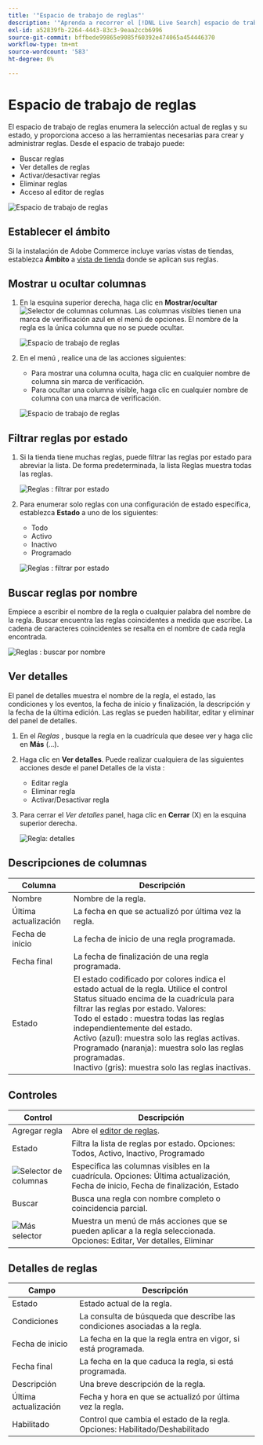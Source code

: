 ```yaml
---
title: '"Espacio de trabajo de reglas"'
description: '"Aprenda a recorrer el [!DNL Live Search] espacio de trabajo de reglas".'
exl-id: a52839fb-2264-4443-83c3-9eaa2ccb6996
source-git-commit: bffbede99865e9085f60392e474065a454446370
workflow-type: tm+mt
source-wordcount: '583'
ht-degree: 0%

---
```


# Espacio de trabajo de reglas

El espacio de trabajo de reglas enumera la selección actual de reglas y su estado, y proporciona acceso a las herramientas necesarias para crear y administrar reglas. Desde el espacio de trabajo puede:

* Buscar reglas
* Ver detalles de reglas
* Activar/desactivar reglas
* Eliminar reglas
* Acceso al editor de reglas

![Espacio de trabajo de reglas](assets/rules-workspace.png)

## Establecer el ámbito

Si la instalación de Adobe Commerce incluye varias vistas de tiendas, establezca **Ámbito** a [vista de tienda](https://docs.magento.com/user-guide/configuration/scope.html) donde se aplican sus reglas.

## Mostrar u ocultar columnas

1. En la esquina superior derecha, haga clic en **Mostrar/ocultar** ![Selector de columnas](assets/btn-show-hide-columns.png) columnas.
Las columnas visibles tienen una marca de verificación azul en el menú de opciones. El nombre de la regla es la única columna que no se puede ocultar.

   ![Espacio de trabajo de reglas](assets/rules-workspace-show-hide-columns.png)

1. En el menú , realice una de las acciones siguientes:

   * Para mostrar una columna oculta, haga clic en cualquier nombre de columna sin marca de verificación.
   * Para ocultar una columna visible, haga clic en cualquier nombre de columna con una marca de verificación.

   ![Espacio de trabajo de reglas](assets/rules-workspace-all-columns.png)

## Filtrar reglas por estado

1. Si la tienda tiene muchas reglas, puede filtrar las reglas por estado para abreviar la lista. De forma predeterminada, la lista Reglas muestra todas las reglas.

   ![Reglas : filtrar por estado](assets/rules-workspace-filter-status.png)

1. Para enumerar solo reglas con una configuración de estado específica, establezca **Estado** a uno de los siguientes:

   * Todo
   * Activo
   * Inactivo
   * Programado

   ![Reglas : filtrar por estado](assets/rules-workspace-filter-status-active.png)

## Buscar reglas por nombre

Empiece a escribir el nombre de la regla o cualquier palabra del nombre de la regla.
Buscar encuentra las reglas coincidentes a medida que escribe. La cadena de caracteres coincidentes se resalta en el nombre de cada regla encontrada.

![Reglas : buscar por nombre](assets/rules-workspace-search-name.png)

## Ver detalles

El panel de detalles muestra el nombre de la regla, el estado, las condiciones y los eventos, la fecha de inicio y finalización, la descripción y la fecha de la última edición. Las reglas se pueden habilitar, editar y eliminar del panel de detalles.

1. En el *Reglas* , busque la regla en la cuadrícula que desee ver y haga clic en **Más** (...).
1. Haga clic en **Ver detalles**.
Puede realizar cualquiera de las siguientes acciones desde el panel Detalles de la vista :

   * Editar regla
   * Eliminar regla
   * Activar/Desactivar regla

1. Para cerrar el *Ver detalles* panel, haga clic en **Cerrar** (X) en la esquina superior derecha.

   ![Regla: detalles](assets/rules-workspace-details.png)

## Descripciones de columnas

| Columna | Descripción |
|--- |--- |
| Nombre | Nombre de la regla. |
| Última actualización | La fecha en que se actualizó por última vez la regla. |
| Fecha de inicio | La fecha de inicio de una regla programada. |
| Fecha final | La fecha de finalización de una regla programada. |
| Estado | El estado codificado por colores indica el estado actual de la regla. Utilice el control Status situado encima de la cuadrícula para filtrar las reglas por estado. Valores:<br />Todo el estado : muestra todas las reglas independientemente del estado.<br />Activo (azul): muestra solo las reglas activas.<br />Programado (naranja): muestra solo las reglas programadas.<br />Inactivo (gris): muestra solo las reglas inactivas. |

## Controles

| Control | Descripción |
|--- |--- |
| Agregar regla | Abre el [editor de reglas](rules-add.md). |
| Estado | Filtra la lista de reglas por estado. Opciones: Todos, Activo, Inactivo, Programado |
| ![Selector de columnas](assets/btn-show-hide-columns.png) | Especifica las columnas visibles en la cuadrícula. Opciones: Última actualización, Fecha de inicio, Fecha de finalización, Estado |
| Buscar | Busca una regla con nombre completo o coincidencia parcial. |
| ![Más selector](assets/btn-more.png) | Muestra un menú de más acciones que se pueden aplicar a la regla seleccionada. Opciones: Editar, Ver detalles, Eliminar |

## Detalles de reglas

| Campo | Descripción |
|--- |--- |
| Estado | Estado actual de la regla. |
| Condiciones | La consulta de búsqueda que describe las condiciones asociadas a la regla. |
| Fecha de inicio | La fecha en la que la regla entra en vigor, si está programada. |
| Fecha final | La fecha en la que caduca la regla, si está programada. |
| Descripción | Una breve descripción de la regla. |
| Última actualización | Fecha y hora en que se actualizó por última vez la regla. |
| Habilitado | Control que cambia el estado de la regla. Opciones: Habilitado/Deshabilitado |
